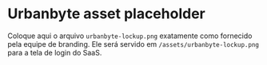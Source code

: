 # Urbanbyte asset placeholder

Coloque aqui o arquivo `urbanbyte-lockup.png` exatamente como fornecido pela equipe de branding. Ele será servido em `/assets/urbanbyte-lockup.png` para a tela de login do SaaS.
